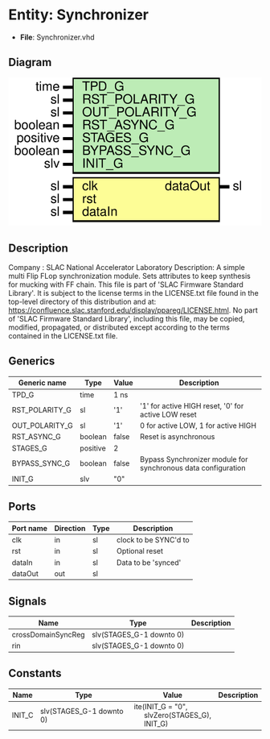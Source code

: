 # Entity: Synchronizer

- **File**: Synchronizer.vhd
## Diagram

![Diagram](Synchronizer.svg "Diagram")
## Description

Company    : SLAC National Accelerator Laboratory
Description: A simple multi Flip FLop synchronization module.
             Sets attributes to keep synthesis for mucking with FF chain.
This file is part of 'SLAC Firmware Standard Library'.
It is subject to the license terms in the LICENSE.txt file found in the
top-level directory of this distribution and at:
   https://confluence.slac.stanford.edu/display/ppareg/LICENSE.html.
No part of 'SLAC Firmware Standard Library', including this file,
may be copied, modified, propagated, or distributed except according to
the terms contained in the LICENSE.txt file.
## Generics

| Generic name   | Type     | Value | Description                                                   |
| -------------- | -------- | ----- | ------------------------------------------------------------- |
| TPD_G          | time     | 1 ns  |                                                               |
| RST_POLARITY_G | sl       | '1'   | '1' for active HIGH reset, '0' for active LOW reset           |
| OUT_POLARITY_G | sl       | '1'   | 0 for active LOW, 1 for active HIGH                           |
| RST_ASYNC_G    | boolean  | false | Reset is asynchronous                                         |
| STAGES_G       | positive | 2     |                                                               |
| BYPASS_SYNC_G  | boolean  | false | Bypass Synchronizer module for synchronous data configuration |
| INIT_G         | slv      | "0"   |                                                               |
## Ports

| Port name | Direction | Type | Description           |
| --------- | --------- | ---- | --------------------- |
| clk       | in        | sl   | clock to be SYNC'd to |
| rst       | in        | sl   | Optional reset        |
| dataIn    | in        | sl   | Data to be 'synced'   |
| dataOut   | out       | sl   |                       |
## Signals

| Name               | Type                     | Description |
| ------------------ | ------------------------ | ----------- |
| crossDomainSyncReg | slv(STAGES_G-1 downto 0) |             |
| rin                | slv(STAGES_G-1 downto 0) |             |
## Constants

| Name   | Type                     | Value                                                                                                                 | Description |
| ------ | ------------------------ | --------------------------------------------------------------------------------------------------------------------- | ----------- |
| INIT_C | slv(STAGES_G-1 downto 0) |  ite(INIT_G = "0",<br><span style="padding-left:20px"> slvZero(STAGES_G),<br><span style="padding-left:20px"> INIT_G) |             |
